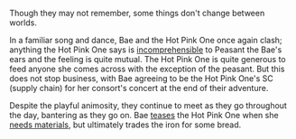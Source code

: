 <!-- title: I Met My Ex-Wife in Libestal But We Both Forgot Our Memories -->
<!-- relationship: It's Complicated -->

Though they may not remember, some things don't change between worlds.

In a familiar song and dance, Bae and the Hot Pink One once again clash; anything the Hot Pink One says is [incomprehensible](https://youtu.be/7bOe38rP7JQ?t=3182) to Peasant the Bae's ears and the feeling is quite mutual. The Hot Pink One is quite generous to feed anyone she comes across with the exception of the peasant. But this does not stop business, with Bae agreeing to be the Hot Pink One's SC (supply chain) for her consort's concert at the end of their adventure.

Despite the playful animosity, they continue to meet as they go throughout the day, bantering as they go on. Bae [teases](https://youtu.be/7bOe38rP7JQ?t=4012) the Hot Pink One when she [needs materials](https://youtu.be/7bOe38rP7JQ?t=5192), but ultimately trades the iron for some bread.
